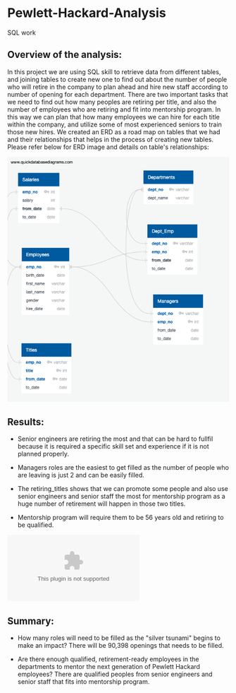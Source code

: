 # Pewlett-Hackard-Analysis
SQL work

## Overview of the analysis: 
In this project we are using SQL skill to retrieve data from different tables, and joining tables to create new one to find out about the number of people who will retire in the company to plan ahead and hire new staff according to number of opening for each department.
There are two important tasks that we need to find out how many peoples are retiring per title, and also the number of employees who are retiring and fit into mentorship program. In this way we can plan that how many employees we can hire for each title within the company, and utilize some of most experienced seniors to train those new hires.
We created an ERD as a road map on tables that we had and their relationships that helps in the process of creating new tables. 
Please refer below for ERD image and details on table's relationships:

![employeeDB.png](https://github.com/KANIKOLIJI/Pewlett-Hackard-Analysis/blob/main/EmployeeDB.png)


## Results: 

* Senior engineers are retiring the most and that can be hard to fullfil because it is required a specific skill set and experience if it is not planned properly.

* Managers roles are the easiest to get filled as the number of people who are leaving is just 2 and can be easily filled.

* The retiring_titles shows that we can promote some people and also use senior engineers and senior staff the most for mentorship program as a huge number of retirement will happen in those two titles.

* Mentorship program will require them to be 56 years old and retiring to be qualified.


![retiring_titles](https://github.com/KANIKOLIJI/Pewlett-Hackard-Analysis/blob/main/Data/retiring_titles.csv)

## Summary: 

* How many roles will need to be filled as the "silver tsunami" begins to make an impact?
There will be 90,398 openings that needs to be filled.

* Are there enough qualified, retirement-ready employees in the departments to mentor the next generation of Pewlett Hackard employees?
There are qualified peoples from senior engineers and senior staff that fits into mentorship program.

